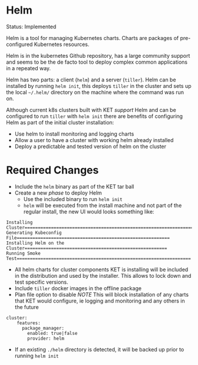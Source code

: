 # Helm

Status: Implemented

Helm is a tool for managing Kubernetes charts. Charts are packages of pre-configured Kubernetes resources.

Helm is in the kubernetes Github repository, has a large community support and seems to be the de facto tool to deploy complex common applications in a repeated way.  

Helm has two parts: a client (`helm`) and a server (`tiller`).
Helm can be installed by running `helm init`, this deploys `tiller` in the cluster and sets up the local `~/.helm/` directory on the machine where the command was run on.

Although current k8s clusters built with KET _support_ Helm and can be configured to run `tiller` with `helm init` there are benefits of configuring Helm as part of the initial cluster installation:
* Use helm to install monitoring and logging charts
* Allow a user to have a cluster with working helm already installed
* Deploy a predictable and tested version of helm on the cluster

# Required Changes
* Include the `helm` binary as part of the KET tar ball
* Create a new _phase_ to deploy Helm
  * Use the included binary to run `helm init`
  * `helm` will be executed from the install machine and not part of the regular install, the new UI would looks something like:
```
Installing Cluster==================================================================
Generating Kubeconfig File==========================================================
Installing Helm on the Cluster======================================================
Running Smoke Test==================================================================
```
* All helm charts for cluster components KET is installing will be included in the distribution and used by the installer. This allows to lock down and test specific versions.
* Include `tiller` docker images in the offline package
* Plan file option to disable *NOTE* This will block installation of any charts that KET would configure, ie logging and monitoring and any others in the future     
```
cluster:
    features:
      package_manager:
        enabled: true|false
        provider: helm
```
* If an existing `./helm` directory is detected, it will be backed up prior to running `helm init`
